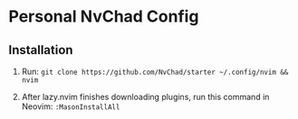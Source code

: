 # Personal NvChad Config

## Installation

1. Run:
   `git clone https://github.com/NvChad/starter ~/.config/nvim && nvim`

2. After lazy.nvim finishes downloading plugins, run this command in Neovim:
   `:MasonInstallAll`

